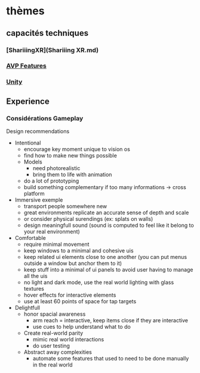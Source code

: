 # thèmes
## capacités techniques

### [ShariiingXR](Shariiing XR.md)

### [AVP Features](AVP%20Features.md)

### [Unity](Unity.md)

## Experience

### Considérations Gameplay
Design recommendations
- Intentional
	- encourage key moment unique to vision os
	- find how to make new things possible 
	- Models
		- need photorealistic
		- bring them to life with animation
	- do a lot of prototyping
	- build something complementary if too many informations → cross platform
- Immersive exemple
	- transport people somewhere new
	- great environments replicate an accurate sense of depth and scale
	- or consider physical surendings (ex: splats on walls)
	- design meaningfull sound (sound is computed to feel like it belong to your real environment)
- Comfortable
	- require minimal movement
	- keep windows to a minimal and cohesive uis
	- keep related ui elements close to one another (you can put menus outside a window but anchor them to it)
	- keep stuff into a minimal of ui panels to avoid user having to manage all the uis 
	- no light and dark mode, use the real world lighting with glass textures
	- hover effects for interactive elements
	- use at least 60 points of space for tap targets 
- Delightfull
	- honor spacial awareness 
		- arm reach = interactive, keep items close if they are interactive
		- use cues to help understand what to do
	- Create real-world parity
		- mimic real world interactions
		- do user testing
	- Abstract away complexities
		- automate some features that used to need to be done manually in the real world
